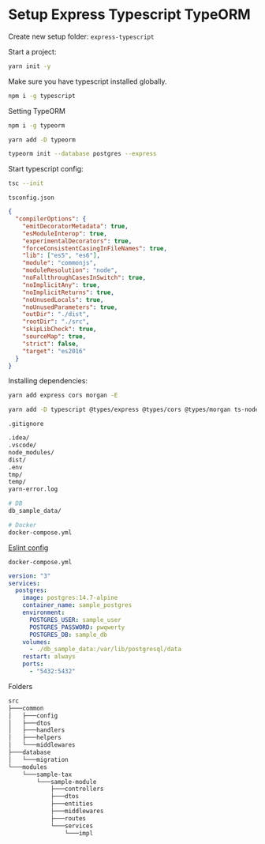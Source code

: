 # Setup Express Typescript TypeORM

Create new setup folder: `express-typescript`

Start a project:

```bash
yarn init -y
```

Make sure you have typescript installed globally.

```bash
npm i -g typescript
```

Setting TypeORM

```bash
npm i -g typeorm
```

```bash
yarn add -D typeorm
```

```bash
typeorm init --database postgres --express
```

Start typescript config:

```bash
tsc --init
```

`tsconfig.json`

```json
{
  "compilerOptions": {
    "emitDecoratorMetadata": true,
    "esModuleInterop": true,
    "experimentalDecorators": true,
    "forceConsistentCasingInFileNames": true,
    "lib": ["es5", "es6"],
    "module": "commonjs",
    "moduleResolution": "node",
    "noFallthroughCasesInSwitch": true,
    "noImplicitAny": true,
    "noImplicitReturns": true,
    "noUnusedLocals": true,
    "noUnusedParameters": true,
    "outDir": "./dist",
    "rootDir": "./src",
    "skipLibCheck": true,
    "sourceMap": true,
    "strict": false,
    "target": "es2016"
  }
}
```

Installing dependencies:

```bash
yarn add express cors morgan -E
```

```bash
yarn add -D typescript @types/express @types/cors @types/morgan ts-node-dev -E
```

`.gitignore`

```bash
.idea/
.vscode/
node_modules/
dist/
.env
tmp/
temp/
yarn-error.log

# DB
db_sample_data/

# Docker
docker-compose.yml
```

[Eslint config](https://www.notion.so/ESLINT-PRETTIER-Config-df09e4205ac4426a975de093b7a34e17?pvs=21)

`docker-compose.yml`

```yaml
version: "3"
services:
  postgres:
    image: postgres:14.7-alpine
    container_name: sample_postgres
    environment:
      POSTGRES_USER: sample_user
      POSTGRES_PASSWORD: pwqwerty
      POSTGRES_DB: sample_db
    volumes:
      - ./db_sample_data:/var/lib/postgresql/data
    restart: always
    ports:
      - "5432:5432"
```

Folders

```bash
src
├───common
│   ├───config
│   ├───dtos
│   ├───handlers
│   ├───helpers
│   └───middlewares
├───database
│   └───migration
└───modules
    └───sample-tax
        └───sample-module
            ├───controllers
            ├───dtos
            ├───entities
            ├───middlewares
            ├───routes
            └───services
                └───impl
```

